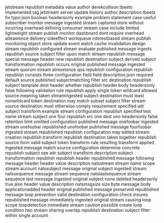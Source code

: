 jetstream republish metadata value author derekcollison tbeets implemented tag jetstream server update history author description tbeets fix typo json boolean headersonly example problem statement case useful subscriber monitor message ingested stream captured store without incurring overhead defining consumer stream case include limited lightweight stream publish monitor dashboard dont require overhead atleastonce delivery sideeffect workqueue interestbased stream publish monitoring object store update event watch cache invalidation design stream republish configured stream evaluate published message ingests republish source subject filter upon match stream republish message special message header new republish destination subject derived subject transformation republish occurs original published message ingested stream quorum stream atmostonce qos republish configuration republish republish consists three configuration field field description json required default source published subjectmatching filter src destination republish subject template dest header whether republish header body headersonly false following validation rule republish apply single token wildcard allowed source meaning taken streamingested subject destination must least nonwildcard token destination may match subset subject filter stream source destination must otherwise comply requirement specified adr subject transform example stream configuration republish specified text name stream subject one four republish src one dest uno headersonly false retention limit omitted configuration published message onefoobar ingested stream onefoobar republished unofoobar published message fourfoobar ingested stream republished republish configuration may edited stream creation republish transform republish destination taken together republish source form valid subject token transform rule resulting transform applied ingested message match source configuration determine concrete republish subject see adr subject transform description subject transformation republish republish header republished message following message header header value description natsstream stream name scope stream account natssubject message original subject ingested stream natssequence message stream sequence natslastsequence stream sequence last message ingested original subject none deleted headersonly true also header value description natsmsgsize size byte message body applicationadded header original published message preserved republished message loop prevention valid destination configuration check insures republished message immediately ingested original stream causing loop scope loopdetection immediate stream caution possible create loop condition two stream sharing overlap republish destination subject filter within single account